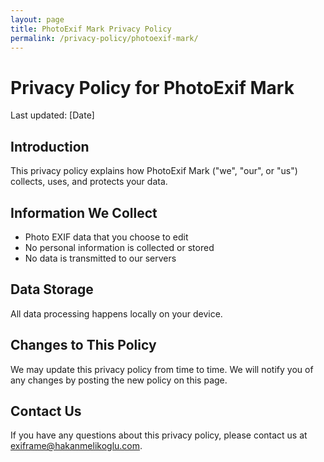 ```yaml
---
layout: page
title: PhotoExif Mark Privacy Policy
permalink: /privacy-policy/photoexif-mark/
---
```


# Privacy Policy for PhotoExif Mark

Last updated: [Date]

## Introduction
This privacy policy explains how PhotoExif Mark ("we", "our", or "us") collects, uses, and protects your data.

## Information We Collect
- Photo EXIF data that you choose to edit
- No personal information is collected or stored
- No data is transmitted to our servers

## Data Storage
All data processing happens locally on your device.

## Changes to This Policy
We may update this privacy policy from time to time. We will notify you of any changes by posting the new policy on this page.

## Contact Us
If you have any questions about this privacy policy, please contact us at <a href="mailto:exiframe@hakanmelikoglu.com">exiframe@hakanmelikoglu.com</a>. 